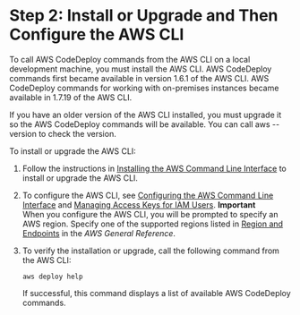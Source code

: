 # Step 2: Install or Upgrade and Then Configure the AWS CLI<a name="getting-started-configure-cli"></a>

To call AWS CodeDeploy commands from the AWS CLI on a local development machine, you must install the AWS CLI\. AWS CodeDeploy commands first became available in version 1\.6\.1 of the AWS CLI\. AWS CodeDeploy commands for working with on\-premises instances became available in 1\.7\.19 of the AWS CLI\. 

If you have an older version of the AWS CLI installed, you must upgrade it so the AWS CodeDeploy commands will be available\. You can call aws \-\-version to check the version\.

To install or upgrade the AWS CLI:

1. Follow the instructions in [Installing the AWS Command Line Interface](https://docs.aws.amazon.com/cli/latest/userguide/installing.html) to install or upgrade the AWS CLI\.

1. To configure the AWS CLI, see [Configuring the AWS Command Line Interface](https://docs.aws.amazon.com/cli/latest/userguide/cli-chap-getting-started.html) and [Managing Access Keys for IAM Users](https://docs.aws.amazon.com/IAM/latest/UserGuide/ManagingCredentials.html)\.
**Important**  
When you configure the AWS CLI, you will be prompted to specify an AWS region\. Specify one of the supported regions listed in [Region and Endpoints](https://docs.aws.amazon.com/general/latest/gr/rande.html#codedeploy_region) in the *AWS General Reference*\.

1. To verify the installation or upgrade, call the following command from the AWS CLI:

   ```
   aws deploy help
   ```

   If successful, this command displays a list of available AWS CodeDeploy commands\.